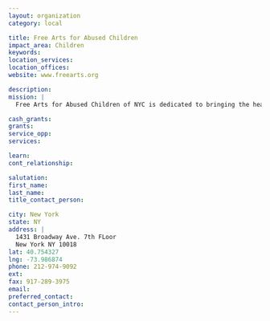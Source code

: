 ```yaml
---
layout: organization
category: local

title: Free Arts for Abused Children
impact_area: Children
keywords: 
location_services: 
location_offices: 
website: www.freearts.org

description: 
mission: |
  Free Arts for Abused Children of NYC is dedicated to bringing the healing power of the arts into the lives of abused, neglected and at-risk children and their families. Through painting, dance, drama, writing, music, sculpture, photography and other outlets of creativity, Free Arts trains volunteers to help children and families express emotions, gain self-confidence and develop positive methods of communication.

cash_grants: 
grants: 
service_opp: 
services: 

learn: 
cont_relationship: 

salutation: 
first_name: 
last_name: 
title_contact_person: 

city: New York
state: NY
address: |
  1431 Broadway Ave. 7th FLoor    
  New York NY 10018
lat: 40.754327
lng: -73.986874
phone: 212-974-9092
ext: 
fax: 917-289-3975
email: 
preferred_contact: 
contact_person_intro: 
---
```

